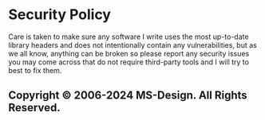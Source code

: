 # Security Policy

Care is taken to make sure any software I write uses the most up-to-date library headers and does not intentionally contain any vulnerabilities, but as we all know, anything can be broken so please report any security issues you may come across that do not require third-party tools and I will try to best to fix them.

## Copyright © 2006-2024 MS-Design. All Rights Reserved.
